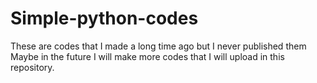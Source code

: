# Simple-python-codes
These are codes that I made a long time ago but I never published them  Maybe in the future I will make more codes that I will upload in this repository. 
